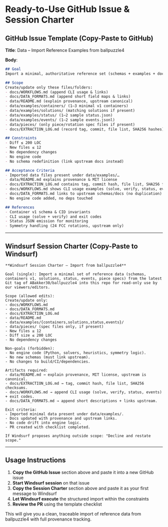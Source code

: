 # Ready-to-Use GitHub Issue & Session Charter

## GitHub Issue Template (Copy-Paste to GitHub)

**Title**: Data – Import Reference Examples from ballpuzzle4

**Body**:
```markdown
## Goal
Import a minimal, authoritative reference set (schemas + examples + docs pointers) from the latest Git tag of ABakker30/ballpuzzle4 into this repo for read-only use by our viewers/editors.

## Scope
Create/update only these files/folders:
- docs/WORKFLOWS.md (append CLI usage & links)
- docs/DATA_FORMATS.md (append short field maps & links)
- data/README.md (explain provenance, upstream canonical)
- data/examples/containers/ (1–3 minimal v1 containers)
- data/examples/solutions/ (matching solutions if present)
- data/examples/status/ (1–2 sample status.json)
- data/examples/events/ (1–2 sample events.jsonl)
- data/pieces/ (only piece/rotation spec files if present)
- docs/EXTRACTION_LOG.md (record tag, commit, file list, SHA256 hashes)

## Constraints
- Diff ≤ 200 LOC
- New files ≤ 12
- No dependency changes
- No engine code
- No schema redefinition (link upstream docs instead)

## Acceptance Criteria
- Imported data files present under data/examples/…
- data/README.md explains provenance & MIT license
- docs/EXTRACTION_LOG.md contains tag, commit hash, file list, SHA256 for each file
- docs/WORKFLOWS.md shows CLI usage examples (solve, verify, status, events) with exit codes 0/2 explained
- docs/DATA_FORMATS.md links to upstream schemas/docs (no duplication)
- No engine code added, no deps touched

## References
- Container v1 schema & CID invariants
- CLI usage (solve + verify) and exit codes
- Status JSON emission for monitoring
- Symmetry handling (24 FCC rotations, upstream only)
```

---

## Windsurf Session Charter (Copy-Paste to Windsurf)

```
**Windsurf Session Charter — Import from ballpuzzle4**

Goal (single): Import a minimal set of reference data (schemas, containers v1, solutions, status, events, piece specs) from the latest Git tag of ABakker30/ballpuzzle4 into this repo for read-only use by our viewers/editors.

Scope (allowed edits):
Create/update only:
- docs/WORKFLOWS.md
- docs/DATA_FORMATS.md
- docs/EXTRACTION_LOG.md
- data/README.md
- data/examples/{containers,solutions,status,events}/
- data/pieces/ (spec files only, if present)
- New files ≤ 12
- Diff size ≤ 200 LOC
- No dependency changes

Non-goals (forbidden):
- No engine code (Python, solvers, heuristics, symmetry logic).
- No new schemas (must link upstream).
- No changes to build/CI/dependencies.

Artifacts required:
- data/README.md → explain provenance, MIT license, upstream is canonical.
- docs/EXTRACTION_LOG.md → tag, commit hash, file list, SHA256 checksums.
- docs/WORKFLOWS.md → append CLI usage (solve, verify, status, events) + exit codes.
- docs/DATA_FORMATS.md → append short descriptions + links upstream.

Exit criteria:
- Imported minimal data present under data/examples/.
- Docs updated with provenance and upstream links.
- No code drift into engine logic.
- PR created with checklist completed.

If Windsurf proposes anything outside scope: "Decline and restate scope."
```

---

## Usage Instructions

1. **Copy the GitHub Issue** section above and paste it into a new GitHub issue
2. **Start Windsurf session** on that issue
3. **Copy the Session Charter** section above and paste it as your first message to Windsurf
4. **Let Windsurf execute** the structured import within the constraints
5. **Review the PR** using the template checklist

This will give you a clean, traceable import of reference data from ballpuzzle4 with full provenance tracking.
